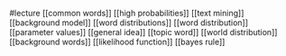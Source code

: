 #lecture
[[common words]]
[[high probabilities]]
[[text mining]]
[[background model]]
[[word distributions]]
[[word distribution]]
[[parameter values]]
[[general idea]]
[[topic word]]
[[world distribution]]
[[background words]]
[[likelihood function]]
[[bayes rule]]
